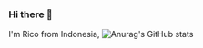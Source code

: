 ### Hi there 👋
I'm Rico from Indonesia,
![Anurag's GitHub stats](https://github-readme-stats.vercel.app/api?username=rico260104&show_icons=true&theme=radical)
